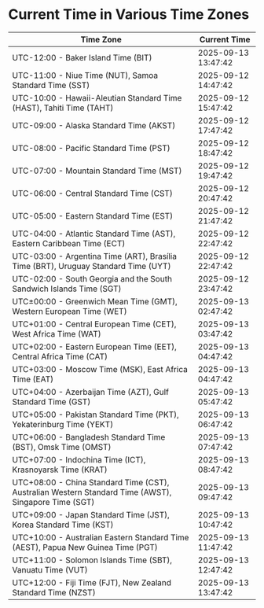 # Current Time in Various Time Zones

| Time Zone | Current Time |
|-----------|--------------|
| UTC-12:00 - Baker Island Time (BIT) | 2025-09-13 13:47:42 |
| UTC-11:00 - Niue Time (NUT), Samoa Standard Time (SST) | 2025-09-12 14:47:42 |
| UTC-10:00 - Hawaii-Aleutian Standard Time (HAST), Tahiti Time (TAHT) | 2025-09-12 15:47:42 |
| UTC-09:00 - Alaska Standard Time (AKST) | 2025-09-12 17:47:42 |
| UTC-08:00 - Pacific Standard Time (PST) | 2025-09-12 18:47:42 |
| UTC-07:00 - Mountain Standard Time (MST) | 2025-09-12 19:47:42 |
| UTC-06:00 - Central Standard Time (CST) | 2025-09-12 20:47:42 |
| UTC-05:00 - Eastern Standard Time (EST) | 2025-09-12 21:47:42 |
| UTC-04:00 - Atlantic Standard Time (AST), Eastern Caribbean Time (ECT) | 2025-09-12 22:47:42 |
| UTC-03:00 - Argentina Time (ART), Brasília Time (BRT), Uruguay Standard Time (UYT) | 2025-09-12 22:47:42 |
| UTC-02:00 - South Georgia and the South Sandwich Islands Time (SGT) | 2025-09-12 23:47:42 |
| UTC±00:00 - Greenwich Mean Time (GMT), Western European Time (WET) | 2025-09-13 02:47:42 |
| UTC+01:00 - Central European Time (CET), West Africa Time (WAT) | 2025-09-13 03:47:42 |
| UTC+02:00 - Eastern European Time (EET), Central Africa Time (CAT) | 2025-09-13 04:47:42 |
| UTC+03:00 - Moscow Time (MSK), East Africa Time (EAT) | 2025-09-13 04:47:42 |
| UTC+04:00 - Azerbaijan Time (AZT), Gulf Standard Time (GST) | 2025-09-13 05:47:42 |
| UTC+05:00 - Pakistan Standard Time (PKT), Yekaterinburg Time (YEKT) | 2025-09-13 06:47:42 |
| UTC+06:00 - Bangladesh Standard Time (BST), Omsk Time (OMST) | 2025-09-13 07:47:42 |
| UTC+07:00 - Indochina Time (ICT), Krasnoyarsk Time (KRAT) | 2025-09-13 08:47:42 |
| UTC+08:00 - China Standard Time (CST), Australian Western Standard Time (AWST), Singapore Time (SGT) | 2025-09-13 09:47:42 |
| UTC+09:00 - Japan Standard Time (JST), Korea Standard Time (KST) | 2025-09-13 10:47:42 |
| UTC+10:00 - Australian Eastern Standard Time (AEST), Papua New Guinea Time (PGT) | 2025-09-13 11:47:42 |
| UTC+11:00 - Solomon Islands Time (SBT), Vanuatu Time (VUT) | 2025-09-13 12:47:42 |
| UTC+12:00 - Fiji Time (FJT), New Zealand Standard Time (NZST) | 2025-09-13 13:47:42 |
